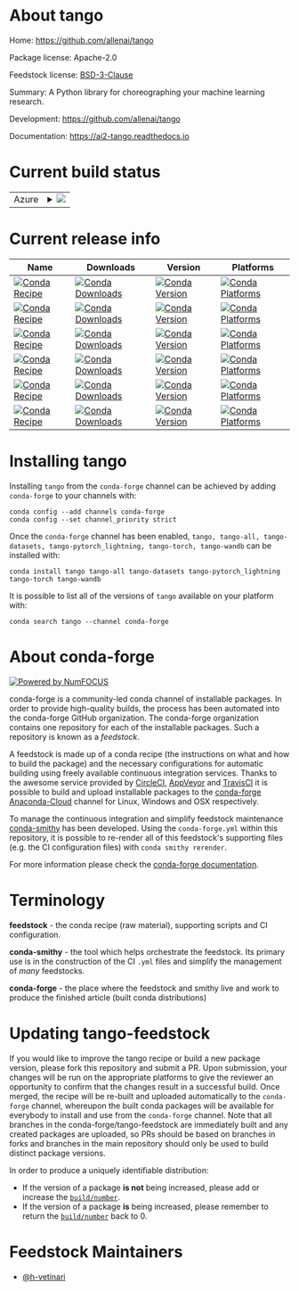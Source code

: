 About tango
===========

Home: https://github.com/allenai/tango

Package license: Apache-2.0

Feedstock license: [BSD-3-Clause](https://github.com/conda-forge/tango-feedstock/blob/master/LICENSE.txt)

Summary: A Python library for choreographing your machine learning research.

Development: https://github.com/allenai/tango

Documentation: https://ai2-tango.readthedocs.io

Current build status
====================


<table>
    
  <tr>
    <td>Azure</td>
    <td>
      <details>
        <summary>
          <a href="https://dev.azure.com/conda-forge/feedstock-builds/_build/latest?definitionId=14739&branchName=master">
            <img src="https://dev.azure.com/conda-forge/feedstock-builds/_apis/build/status/tango-feedstock?branchName=master">
          </a>
        </summary>
        <table>
          <thead><tr><th>Variant</th><th>Status</th></tr></thead>
          <tbody><tr>
              <td>linux_64_python3.7.____cpython</td>
              <td>
                <a href="https://dev.azure.com/conda-forge/feedstock-builds/_build/latest?definitionId=14739&branchName=master">
                  <img src="https://dev.azure.com/conda-forge/feedstock-builds/_apis/build/status/tango-feedstock?branchName=master&jobName=linux&configuration=linux_64_python3.7.____cpython" alt="variant">
                </a>
              </td>
            </tr><tr>
              <td>linux_64_python3.8.____cpython</td>
              <td>
                <a href="https://dev.azure.com/conda-forge/feedstock-builds/_build/latest?definitionId=14739&branchName=master">
                  <img src="https://dev.azure.com/conda-forge/feedstock-builds/_apis/build/status/tango-feedstock?branchName=master&jobName=linux&configuration=linux_64_python3.8.____cpython" alt="variant">
                </a>
              </td>
            </tr><tr>
              <td>linux_64_python3.9.____cpython</td>
              <td>
                <a href="https://dev.azure.com/conda-forge/feedstock-builds/_build/latest?definitionId=14739&branchName=master">
                  <img src="https://dev.azure.com/conda-forge/feedstock-builds/_apis/build/status/tango-feedstock?branchName=master&jobName=linux&configuration=linux_64_python3.9.____cpython" alt="variant">
                </a>
              </td>
            </tr><tr>
              <td>osx_64_python3.7.____cpython</td>
              <td>
                <a href="https://dev.azure.com/conda-forge/feedstock-builds/_build/latest?definitionId=14739&branchName=master">
                  <img src="https://dev.azure.com/conda-forge/feedstock-builds/_apis/build/status/tango-feedstock?branchName=master&jobName=osx&configuration=osx_64_python3.7.____cpython" alt="variant">
                </a>
              </td>
            </tr><tr>
              <td>osx_64_python3.8.____cpython</td>
              <td>
                <a href="https://dev.azure.com/conda-forge/feedstock-builds/_build/latest?definitionId=14739&branchName=master">
                  <img src="https://dev.azure.com/conda-forge/feedstock-builds/_apis/build/status/tango-feedstock?branchName=master&jobName=osx&configuration=osx_64_python3.8.____cpython" alt="variant">
                </a>
              </td>
            </tr><tr>
              <td>osx_64_python3.9.____cpython</td>
              <td>
                <a href="https://dev.azure.com/conda-forge/feedstock-builds/_build/latest?definitionId=14739&branchName=master">
                  <img src="https://dev.azure.com/conda-forge/feedstock-builds/_apis/build/status/tango-feedstock?branchName=master&jobName=osx&configuration=osx_64_python3.9.____cpython" alt="variant">
                </a>
              </td>
            </tr>
          </tbody>
        </table>
      </details>
    </td>
  </tr>
</table>

Current release info
====================

| Name | Downloads | Version | Platforms |
| --- | --- | --- | --- |
| [![Conda Recipe](https://img.shields.io/badge/recipe-tango-green.svg)](https://anaconda.org/conda-forge/tango) | [![Conda Downloads](https://img.shields.io/conda/dn/conda-forge/tango.svg)](https://anaconda.org/conda-forge/tango) | [![Conda Version](https://img.shields.io/conda/vn/conda-forge/tango.svg)](https://anaconda.org/conda-forge/tango) | [![Conda Platforms](https://img.shields.io/conda/pn/conda-forge/tango.svg)](https://anaconda.org/conda-forge/tango) |
| [![Conda Recipe](https://img.shields.io/badge/recipe-tango--all-green.svg)](https://anaconda.org/conda-forge/tango-all) | [![Conda Downloads](https://img.shields.io/conda/dn/conda-forge/tango-all.svg)](https://anaconda.org/conda-forge/tango-all) | [![Conda Version](https://img.shields.io/conda/vn/conda-forge/tango-all.svg)](https://anaconda.org/conda-forge/tango-all) | [![Conda Platforms](https://img.shields.io/conda/pn/conda-forge/tango-all.svg)](https://anaconda.org/conda-forge/tango-all) |
| [![Conda Recipe](https://img.shields.io/badge/recipe-tango--datasets-green.svg)](https://anaconda.org/conda-forge/tango-datasets) | [![Conda Downloads](https://img.shields.io/conda/dn/conda-forge/tango-datasets.svg)](https://anaconda.org/conda-forge/tango-datasets) | [![Conda Version](https://img.shields.io/conda/vn/conda-forge/tango-datasets.svg)](https://anaconda.org/conda-forge/tango-datasets) | [![Conda Platforms](https://img.shields.io/conda/pn/conda-forge/tango-datasets.svg)](https://anaconda.org/conda-forge/tango-datasets) |
| [![Conda Recipe](https://img.shields.io/badge/recipe-tango--pytorch_lightning-green.svg)](https://anaconda.org/conda-forge/tango-pytorch_lightning) | [![Conda Downloads](https://img.shields.io/conda/dn/conda-forge/tango-pytorch_lightning.svg)](https://anaconda.org/conda-forge/tango-pytorch_lightning) | [![Conda Version](https://img.shields.io/conda/vn/conda-forge/tango-pytorch_lightning.svg)](https://anaconda.org/conda-forge/tango-pytorch_lightning) | [![Conda Platforms](https://img.shields.io/conda/pn/conda-forge/tango-pytorch_lightning.svg)](https://anaconda.org/conda-forge/tango-pytorch_lightning) |
| [![Conda Recipe](https://img.shields.io/badge/recipe-tango--torch-green.svg)](https://anaconda.org/conda-forge/tango-torch) | [![Conda Downloads](https://img.shields.io/conda/dn/conda-forge/tango-torch.svg)](https://anaconda.org/conda-forge/tango-torch) | [![Conda Version](https://img.shields.io/conda/vn/conda-forge/tango-torch.svg)](https://anaconda.org/conda-forge/tango-torch) | [![Conda Platforms](https://img.shields.io/conda/pn/conda-forge/tango-torch.svg)](https://anaconda.org/conda-forge/tango-torch) |
| [![Conda Recipe](https://img.shields.io/badge/recipe-tango--wandb-green.svg)](https://anaconda.org/conda-forge/tango-wandb) | [![Conda Downloads](https://img.shields.io/conda/dn/conda-forge/tango-wandb.svg)](https://anaconda.org/conda-forge/tango-wandb) | [![Conda Version](https://img.shields.io/conda/vn/conda-forge/tango-wandb.svg)](https://anaconda.org/conda-forge/tango-wandb) | [![Conda Platforms](https://img.shields.io/conda/pn/conda-forge/tango-wandb.svg)](https://anaconda.org/conda-forge/tango-wandb) |

Installing tango
================

Installing `tango` from the `conda-forge` channel can be achieved by adding `conda-forge` to your channels with:

```
conda config --add channels conda-forge
conda config --set channel_priority strict
```

Once the `conda-forge` channel has been enabled, `tango, tango-all, tango-datasets, tango-pytorch_lightning, tango-torch, tango-wandb` can be installed with:

```
conda install tango tango-all tango-datasets tango-pytorch_lightning tango-torch tango-wandb
```

It is possible to list all of the versions of `tango` available on your platform with:

```
conda search tango --channel conda-forge
```


About conda-forge
=================

[![Powered by
NumFOCUS](https://img.shields.io/badge/powered%20by-NumFOCUS-orange.svg?style=flat&colorA=E1523D&colorB=007D8A)](https://numfocus.org)

conda-forge is a community-led conda channel of installable packages.
In order to provide high-quality builds, the process has been automated into the
conda-forge GitHub organization. The conda-forge organization contains one repository
for each of the installable packages. Such a repository is known as a *feedstock*.

A feedstock is made up of a conda recipe (the instructions on what and how to build
the package) and the necessary configurations for automatic building using freely
available continuous integration services. Thanks to the awesome service provided by
[CircleCI](https://circleci.com/), [AppVeyor](https://www.appveyor.com/)
and [TravisCI](https://travis-ci.com/) it is possible to build and upload installable
packages to the [conda-forge](https://anaconda.org/conda-forge)
[Anaconda-Cloud](https://anaconda.org/) channel for Linux, Windows and OSX respectively.

To manage the continuous integration and simplify feedstock maintenance
[conda-smithy](https://github.com/conda-forge/conda-smithy) has been developed.
Using the ``conda-forge.yml`` within this repository, it is possible to re-render all of
this feedstock's supporting files (e.g. the CI configuration files) with ``conda smithy rerender``.

For more information please check the [conda-forge documentation](https://conda-forge.org/docs/).

Terminology
===========

**feedstock** - the conda recipe (raw material), supporting scripts and CI configuration.

**conda-smithy** - the tool which helps orchestrate the feedstock.
                   Its primary use is in the construction of the CI ``.yml`` files
                   and simplify the management of *many* feedstocks.

**conda-forge** - the place where the feedstock and smithy live and work to
                  produce the finished article (built conda distributions)


Updating tango-feedstock
========================

If you would like to improve the tango recipe or build a new
package version, please fork this repository and submit a PR. Upon submission,
your changes will be run on the appropriate platforms to give the reviewer an
opportunity to confirm that the changes result in a successful build. Once
merged, the recipe will be re-built and uploaded automatically to the
`conda-forge` channel, whereupon the built conda packages will be available for
everybody to install and use from the `conda-forge` channel.
Note that all branches in the conda-forge/tango-feedstock are
immediately built and any created packages are uploaded, so PRs should be based
on branches in forks and branches in the main repository should only be used to
build distinct package versions.

In order to produce a uniquely identifiable distribution:
 * If the version of a package **is not** being increased, please add or increase
   the [``build/number``](https://docs.conda.io/projects/conda-build/en/latest/resources/define-metadata.html#build-number-and-string).
 * If the version of a package **is** being increased, please remember to return
   the [``build/number``](https://docs.conda.io/projects/conda-build/en/latest/resources/define-metadata.html#build-number-and-string)
   back to 0.

Feedstock Maintainers
=====================

* [@h-vetinari](https://github.com/h-vetinari/)

